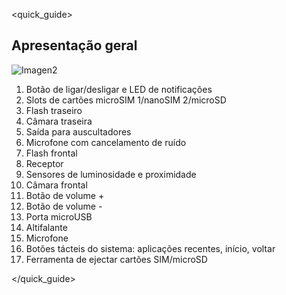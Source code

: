 <quick_guide>

## Apresentação geral

![Imagen2](http://static.energysistem.com/images/manuals/39725/56a0a63ce5c76.jpg)

1.	Botão de ligar/desligar e LED de notificações
2.	Slots de cartões microSIM 1/nanoSIM 2/microSD
3.	Flash traseiro
4.	Câmara traseira
5.	Saída para auscultadores
6.	Microfone com cancelamento de ruído
7.	Flash frontal
8.	Receptor
9.	Sensores de luminosidade e proximidade
10.	Câmara frontal
11.	Botão de volume +
12.	Botão de volume -
13.	Porta microUSB
14.	Altifalante
15.	Microfone
16.	Botões tácteis do sistema: aplicações recentes, início, voltar
17.	Ferramenta de ejectar cartões SIM/microSD

</quick_guide>

